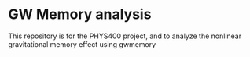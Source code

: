 # GW Memory analysis

This repository is for the PHYS400 project, and to analyze the nonlinear gravitational memory effect using gwmemory
